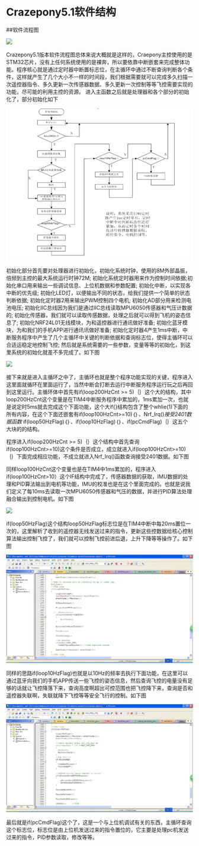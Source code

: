 
#  Crazepony5.1软件结构


##软件流程图

![](/assets/img/main.jpg)

Crazepony5.1版本软件流程图总体来说大概就是这样的，Craepony主控使用的是STM32芯片，没有上任何系统使用的是裸奔，所以要依靠中断嵌套来完成整体功能。程序核心就是通过定时器中断置标志位，在主循环中通过不断查询判断各个条件，这样就产生了几个大小不一样的时间段，我们根据需要就可以完成多久扫描一次遥控器指令、多久更新一次传感器数据、多久更新一次控制等等飞控需要实现的功能，尽可能的利用主控的资源。
进入主函数之后就是处理器和各个部分的初始化了，部分初始化如下

![](/assets/img/main.png)

初始化部分首先要对处理器进行初始化，初始化系统时钟，使用的8M外部晶振，倍频到主控的最大系统运行时钟72M;
初始化系统定时器用来作为控制时间依据;初始化串口用来输出一些调试信息、上位机数据和参数配置;
初始化中断，以实现各中断的优先级;
初始化LED灯，以便输出不同的状态，给我们提供一个简单的状态判断依据;
初始化定时器2用来输出PWM控制四个电机;
初始化AD部分用来检测电池电压;
初始化IIC总线因为我们是通过IIC总线读取MPU6050传感器和气压计数据的;
初始化传感器，我们就可以读取传感数据，处理之后就可以得到飞机的姿态信息了;
初始化NRF24L01无线模块，为和遥控器进行通讯做好准备;
初始化蓝牙模块，为和我们的手机APP进行通讯讯做好准备;
初始化定时器4产生1ms中断，中断服务程序中产生了几个主循环中关键的判断依据和查询标志位，使得主循环可以合适运稳定地控制飞控;
然后就是系统需要的一些参数，变量等等的初始化，到这里系统的初始化就差不多完成了。如下图

![](/assets/img/main-init.png)

接下来就是进入主循环之中了，主循环也就是整个程序功能实现的关键，程序进入这里面就循环在里面运行了，当然中断会打断去运行中断服务程序运行玩之后再回到这里运行。主循环体中首先有if(loop200HzCnt >= 5)｛｝这个大的结构，其中loop200HzCnt这个变量是在TIM4中断服务程序中累加的，1ms累加一次，也就是说定时5ms就去完成这个下面功能，这个大if{}结构包含了整个whlie(1)下面的所有内容，在这个下面还嵌套有if(loop100HzCnt>=10)｛｝、Nrf_Irq()*接受2401数据函数*    if(loop50HzFlag)｛｝、if(loop10HzFlag)｛｝、if(pcCmdFlag)｛｝这五个大块的的结构。

程序进入if(loop200HzCnt >= 5)｛｝这个结构中首先查询if(loop100HzCnt>=10)这个条件是否成立，成立就进入if(loop100HzCnt>=10)｛｝下面完成相应功能，不成立就进入Nrf_Irq()函数查询接受2401数据。如下图


同样loop100HzCnt这个变量也是在TIM4中1ms累加的，程序进入if(loop100HzCnt>10）这个IF结构中完成了，传感器数据的获取，IMU数据的处理和PID算法输出到电机等功能，IMU的校准也是在这个里面完成的。也就是说我们定义了每10ms去读取一次MPU6050传感器和气压的数据，并进行PID算法处理融合输出到控制电机。如下图

![](/assets/img/loop100Hz.jpg)

if(loop50HzFlag)这个结构loop50HzFlag标志位是在TIM4中断中每20ms置位一次的，这里解析了收到的遥控器无线发送过来的指令，更新这些控数据给核心控制算法输出控制飞控了，我们就可以控制飞控前进后退，上升下降等等操作了。如下图

![](/assets/img/loop50Hz.jpg)

同样的思路if(loop10HzFlag)也就是以10Hz的频率去执行下面功能，在这里可以通过蓝牙向我们的手机APP传送一些飞控的姿态信息，然后查询飞控的电量没有足够的话就让飞控降落下来，查询高度啊超出可控范围也把飞控降下来，查询是否和遥控器失联啊，失联就降下飞控等等安全飞行的控制。如下图

![](/assets/img/loop10Hz.jpg)

最后就是if(pcCmdFlag)这个了，这是一个与上位机调试有关的东西，主循环查询这个标志位，标志位是由上位机发送过来的指令置位的，它主要是处理pc机发送过来的指令，PID参数读取，修改等等。
